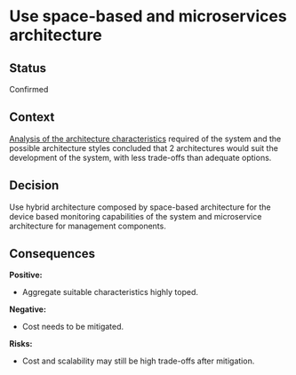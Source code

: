 # Use space-based and microservices architecture

## Status

Confirmed

## Context

[Analysis of the architecture characteristics](../2.DetailedSolution/ArchitecturePatterns.md) required of the system and the possible architecture styles concluded that 2 architectures would suit the development of the system, with less trade-offs than adequate options.

## Decision

Use hybrid architecture composed by space-based architecture for the device based monitoring capabilities of the system and microservice architecture for management components.

## Consequences

**Positive:**

- Aggregate suitable characteristics highly toped.

**Negative:**

- Cost needs to be mitigated.

**Risks:**

- Cost and scalability may still be high trade-offs after mitigation.
